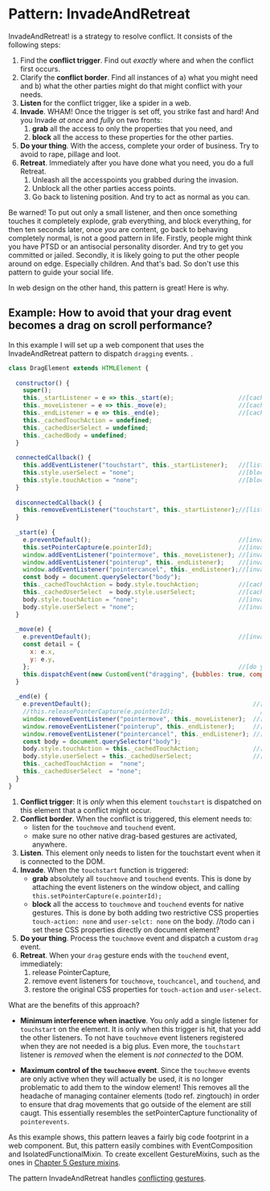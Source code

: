 # Pattern: InvadeAndRetreat

InvadeAndRetreat! is a strategy to resolve conflict. It consists of the following steps:

1. Find the **conflict trigger**. Find out *exactly* where and when the conflict first occurs.
2. Clarify the **conflict border**. Find all instances of a) what you might need and b) 
what the other parties might do that might conflict with your needs.
3. **Listen** for the conflict trigger, like a spider in a web.
4. **Invade**. WHAM! Once the trigger is set off, you strike fast and hard! 
And you Invade *at once* and *fully* on two fronts:
   1. **grab** all the access to only the properties that you need, and
   2. **block** all the access to these properties for the other parties.
5. **Do your thing**. With the access, complete your order of business.
Try to avoid to rape, pillage and loot.
6. **Retreat**. Immediately after you have done what you need, you do a full Retreat.
   1. Unleash all the accesspoints you grabbed during the invasion. 
   2. Unblock all the other parties access points. 
   3. Go back to listening position. And try to act as normal as you can.

Be warned! To put out only a small listener, and then once something touches it 
completely explode, grab everything, and block everything, for then ten seconds later, 
once *you* are content, go back to behaving completely normal, is not a good pattern in life. 
Firstly, people might think you have PTSD or an antisocial personality disorder. 
And try to get you committed or jailed.
Secondly, it is likely going to put the other people around on edge. Especially children.
And that's bad. So don't use this pattern to guide your social life.

In web design on the other hand, this pattern is great! 
Here is why.

## Example: How to avoid that your drag event becomes a drag on scroll performance?

In this example I will set up a web component that uses the InvadeAndRetreat pattern to dispatch 
`dragging` events.
.

```javascript
class DragElement extends HTMLElement {
                                  
  constructor() {
    super();
    this._startListener = e => this._start(e);                  //[cache for listen]
    this._moveListener = e => this._move(e);                    //[cache for retreat]
    this._endListener = e => this._end(e);                      //[cache for retreat]
    this._cachedTouchAction = undefined;
    this._cachedUserSelect = undefined;
    this._cachedBody = undefined;                                                 
  }
  
  connectedCallback() {
    this.addEventListener("touchstart", this._startListener);   //[listen add]
    this.style.userSelect = "none";                             //[block]
    this.style.touchAction = "none";                            //[block]
  }
  
  disconnectedCallback() {
    this.removeEventListener("touchstart", this._startListener);//[listen remove]
  }
  
  _start(e) {
    e.preventDefault();                                         //[invade: block]
    this.setPointerCapture(e.pointerId);                        //[invade: block] use if pointerevents
    window.addEventListener("pointermove", this._moveListener); //[invade: grab on window]
    window.addEventListener("pointerup", this._endListener);    //[invade: grab on window]
    window.addEventListener("pointercancel", this._endListener);//[invade: grab on window]
    const body = document.querySelector("body");      
    this._cachedTouchAction = body.style.touchAction;           //[cache for retreat]
    this._cachedUserSelect  = body.style.userSelect;            //[cache for retreat]
    body.style.touchAction = "none";                            //[invade: block on body]
    body.style.userSelect = "none";                             //[invade: block on body]
  }
  
  _move(e) {
    e.preventDefault();                                         //[invade: block]
    const detail = {
      x: e.x,
      y: e.y,
    };                                                          //[do your thing]
    this.dispatchEvent(new CustomEvent("dragging", {bubbles: true, composed: true, detail}));
  }
  
  _end(e) {
    e.preventDefault();                                             //[invade: block]
    //this.releasePointerCapture(e.pointerId);                        //[retreat] use if pointerevents
    window.removeEventListener("pointermove", this._moveListener);  //[retreat]
    window.removeEventListener("pointerup", this._endListener);     //[retreat]
    window.removeEventListener("pointercancel", this._endListener); //[retreat]
    const body = document.querySelector("body");      
    body.style.touchAction = this._cachedTouchAction;               //[retreat]
    body.style.userSelect = this._cachedUserSelect;                 //[retreat]
    this._cachedTouchAction =  "none";
    this._cachedUserSelect  = "none";
  }
}
```
1. **Conflict trigger**: It is *only* when this element `touchstart` is dispatched 
on this element that a conflict might occur.
2. **Conflict border**. When the conflict is triggered, this element needs to:
   * listen for the `touchmove` and `touchend` event.
   * make sure no other native drag-based gestures are activated, anywhere.
3. **Listen**. This element only needs to listen for the touchstart event when 
it is connected to the DOM.
4. **Invade**. When the `touchstart` function is triggered:
   * **grab** absolutely all `touchmove` and `touchend` events. 
   This is done by attaching the event listeners on the window object, and
   calling `this.setPointerCapture(e.pointerId);`
   * **block** all the access to `touchmove` and `touchend` events for native gestures.
   This is done by both adding two restrictive CSS properties 
   `touch-action: none` and `user-selct: none` on the body.
   //todo can i set these CSS properties directly on document element?
5. **Do your thing**. Process the `touchmove` event and dispatch a custom `drag` event.
6. **Retreat**. When your `drag` gesture ends with the `touchend` event, immediately:
   1. release PointerCapture, 
   2. remove event listeners for `touchmove`, `touchcancel`, and `touchend`, and 
   3. restore the original CSS properties for `touch-action` and `user-select`.

What are the benefits of this approach?
* **Minimum interference when inactive**. 
You only add a single listener for `touchstart` on the element.
It is only when this trigger is hit, that you add the other listeners. 
To not have `touchmove` event listeners registered when they are not needed is a big plus. 
Even more, the `touchstart` listener is *removed* when the element is *not connected* to the DOM.

* **Maximum control of the `touchmove` event**. 
Since the `touchmove` events are only active when they will actually be used,
it is no longer problematic to add them to the window element! This removes all 
the headache of managing container elements (todo ref. zingtouch) in order to ensure that 
drag movements that go outside of the element are still caugt. 
This essentially resembles the setPointerCapture functionality of `pointerevents`.

As this example shows, this pattern leaves a fairly big code footprint in a web component.
But, this pattern easily combines with EventComposition and IsolatedFunctionalMixin.
To create excellent GestureMixins, such as the ones in 
[Chapter 5 Gesture mixins](Mixin1_DragFlingGesture.md).

The pattern InvadeAndRetreat handles [conflicting gestures](Discussion_conflicting_gestures.md).

<!--
Todo check that this research is included in this chapter
     * e.preventDefault() will make the browsers pan and scroll based on touch not happen.
     * But, this might not be what you want. You might want a scroll to be unaffected by your mixin.
     * And so,
     *
     * Todo: "touch-action: none" vs. e.preventDefault()
     * 1. add "touch-action: none" or "touch-action: pan-x" to the style of
     * a) the element itself and/or
     * b) any parent element up so far as to cover the area
     * that you think the user might get in contact with during the gesture.
     * This is bad because a) it is not supported in Safari and b) it might require you to block touch-action such as
     * essential pan-based scrolling and pinch zooming on the entire screen.
     *
     * 2. add "touch-action: none" when the gesture event is triggered
     * (at the same time as the eventListeners for the move and up are added).
     * a) I should probably do this with "touch-action: none" on the body element.
     * So to prevent it happening on the entire screen. That means that we need to cache the value of that property,
     * so that when the gesture stops, we restore that property to its original state.
     * In addition, e.preventDefault() is run on move event.
     * This seems like a better strategy.
     * Open questions are:
     * 1. will the browser intercept on the first move?? for example zoom just a little bit before it reacts? I think not.
     * 2. if we run e.preventDefault(), is it necessary at all to stress with the css touch-action property?
     * Will the default scroll in a browser ever run before the e.preventDefault is called?
     * And if so, can that be considered just a bug and not to be considered?
-->